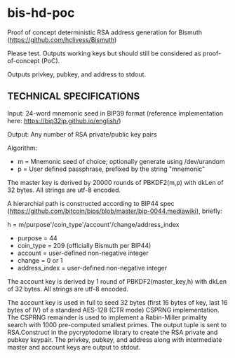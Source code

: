 # bis-hd-poc
Proof of concept deterministic RSA address generation for Bismuth (https://github.com/hclivess/Bismuth)

Please test. Outputs working keys but should still be considered as proof-of-concept (PoC).

Outputs privkey, pubkey, and address to stdout.

TECHNICAL SPECIFICATIONS
------------------------

Input: 24-word mnemonic seed in BIP39 format (reference implementation here: https://bip32jp.github.io/english/)

Output: Any number of RSA private/public key pairs

Algorithm:
* m = Mnemonic seed of choice; optionally generate using /dev/urandom
* p = User defined passphrase, prefixed by the string "mnemonic"

The master key is derived by 20000 rounds of PBKDF2(m,p) with dkLen of 32 bytes. All strings are utf-8 encoded.

A hierarchial path is constructed according to BIP44 spec (https://github.com/bitcoin/bips/blob/master/bip-0044.mediawiki), briefly:

h = m/purpose'/coin_type'/account'/change/address_index

 * purpose = 44
 * coin_type = 209 (officially Bismuth per BIP44)
 * account = user-defined non-negative integer
 * change = 0 or 1
 * address_index = user-defined non-negative integer

The account key is derived by 1 round of PBKDF2(master_key,h) with dkLen of 32 bytes. All strings are utf-8 encoded.

The account key is used in full to seed 32 bytes (first 16 bytes of key, last 16 bytes of IV) of a standard AES-128 (CTR mode) CSPRNG implementation. The CSPRNG remainder is used to implement a Rabin-Miller primality search with 1000 pre-computed smallest primes. The output tuple is sent to RSA.Construct in the pycryptodome library to create the RSA private and pubkey keypair. The privkey, pubkey, and address along with intermediate master and account keys are output to stdout.
